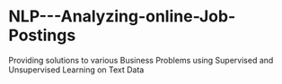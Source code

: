 # NLP---Analyzing-online-Job-Postings
Providing solutions to various Business Problems using Supervised and Unsupervised Learning on Text Data
